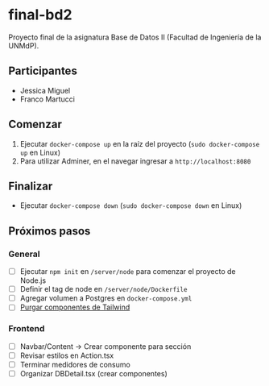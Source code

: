 # final-bd2

Proyecto final de la asignatura Base de Datos II (Facultad de Ingeniería de la UNMdP).

## Participantes

- Jessica Miguel
- Franco Martucci

## Comenzar

1. Ejecutar `docker-compose up` en la raíz del proyecto (`sudo docker-compose up` en Linux)
2. Para utilizar Adminer, en el navegar ingresar a `http://localhost:8080`

## Finalizar

- Ejecutar `docker-compose down` (`sudo docker-compose down` en Linux)

## Próximos pasos

### General
- [ ] Ejecutar `npm init` en `/server/node` para comenzar el proyecto de Node.js
- [ ] Definir el tag de node en `/server/node/Dockerfile`
- [ ] Agregar volumen a Postgres en `docker-compose.yml`
- [ ] [Purgar componentes de Tailwind](https://tailwindcss.com/docs/guides/create-react-app#configure-tailwind-to-remove-unused-styles-in-production)

### Frontend
- [ ] Navbar/Content -> Crear componente para sección
- [ ] Revisar estilos en Action.tsx
- [ ] Terminar medidores de consumo
- [ ] Organizar DBDetail.tsx (crear componentes)
